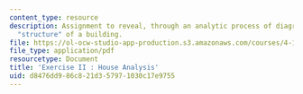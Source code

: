 ```yaml
---
content_type: resource
description: Assignment to reveal, through an analytic process of diagramming, the
  "structure" of a building.
file: https://ol-ocw-studio-app-production.s3.amazonaws.com/courses/4-195-special-problems-in-architectural-design-spring-2005/d8476dd986c821d357971030c17e9755_ex2.pdf
file_type: application/pdf
resourcetype: Document
title: 'Exercise II : House Analysis'
uid: d8476dd9-86c8-21d3-5797-1030c17e9755
---
```


